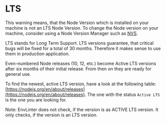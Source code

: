 # LTS

This warning means, that the Node Version which is installed on your machine is not an LTS Node Version. To change the Node version on your machine, consider using a Node Version Manager such as [NVS](https://github.com/jasongin/nvs).

LTS stands for Long Term Support. LTS versions guarantee, that critical bugs will be fixed for a total of 30 months. Therefore it makes sense to use them in production application. 

Even-numbered Node releases (10, 12, etc.) become Active LTS versions after six months of their initial release. From then on they are ready for general use. 

To find the newest, active LTS version, have a look at the following table: [https://nodejs.org/en/about/releases](https://nodejs.org/en/about/releases). The one with the status `Active LTS` is the one you are looking for.

Note: EnvLinter does not check, if the version is as ACTIVE LTS version. It only checks, if the version is an LTS version.
